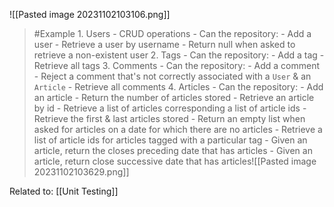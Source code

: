 ![[Pasted image 20231102103106.png]]
>	#Example 
	1. Users - CRUD operations
		- Can the repository:
			- Add a user
			- Retrieve a user by username
			- Return null when asked to retrieve a non-existent user
	2. Tags
		- Can the repository:
			- Add a tag
			- Retrieve all tags
	3. Comments
		- Can the repository:
			- Add a comment
			- Reject a comment that's not correctly associated with a `User` & an `Article`
			- Retrieve all comments
	4. Articles
		- Can the repository:
			- Add an article
			- Return the number of articles stored
			- Retrieve an article by id
			- Retrieve a list of articles corresponding a list of article ids
			- Retrieve the first & last articles stored
			- Return an empty list when asked for articles on a date for which there are no articles
			- Retrieve a list of article ids for articles tagged with a particular tag
			- Given an article, return the closes preceding date that has articles
			- Given an article, return close successive date that has articles![[Pasted image 20231102103629.png]]

Related to: [[Unit Testing]]